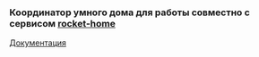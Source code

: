 ### Координатор умного дома для работы совместно с сервисом [rocket-home](https://rocket-home.ru/)

[Документация](https://github.com/rocket-home/z2m-docker/wiki)
